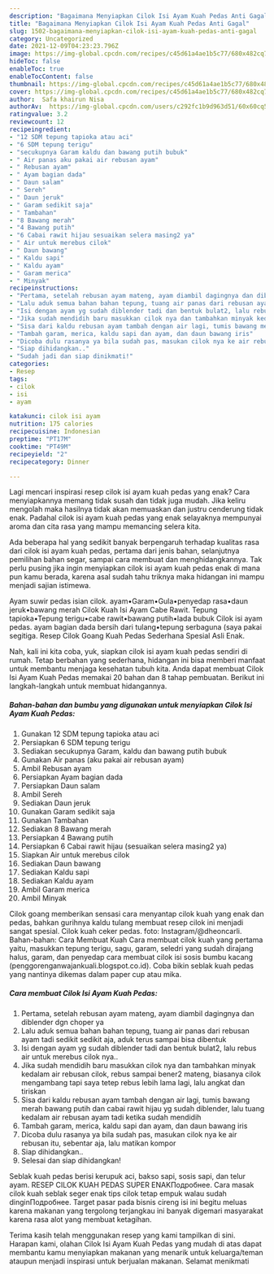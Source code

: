 ```yaml
---
description: "Bagaimana Menyiapkan Cilok Isi Ayam Kuah Pedas Anti Gagal"
title: "Bagaimana Menyiapkan Cilok Isi Ayam Kuah Pedas Anti Gagal"
slug: 1502-bagaimana-menyiapkan-cilok-isi-ayam-kuah-pedas-anti-gagal
category: Uncategorized
date: 2021-12-09T04:23:23.796Z
image: https://img-global.cpcdn.com/recipes/c45d61a4ae1b5c77/680x482cq70/cilok-isi-ayam-kuah-pedas-foto-resep-utama.jpg
hideToc: false
enableToc: true
enableTocContent: false
thumbnail: https://img-global.cpcdn.com/recipes/c45d61a4ae1b5c77/680x482cq70/cilok-isi-ayam-kuah-pedas-foto-resep-utama.jpg
cover: https://img-global.cpcdn.com/recipes/c45d61a4ae1b5c77/680x482cq70/cilok-isi-ayam-kuah-pedas-foto-resep-utama.jpg
author:  Safa khairun Nisa
authorAv:  https://img-global.cpcdn.com/users/c292fc1b9d963d51/60x60cq50/avatar.jpg
ratingvalue: 3.2
reviewcount: 12
recipeingredient:
- "12 SDM tepung tapioka atau aci"
- "6 SDM tepung terigu"
- "secukupnya Garam kaldu dan bawang putih bubuk"
- " Air panas aku pakai air rebusan ayam"
- " Rebusan ayam"
- " Ayam bagian dada"
- " Daun salam"
- " Sereh"
- " Daun jeruk"
- " Garam sedikit saja"
- " Tambahan"
- "8 Bawang merah"
- "4 Bawang putih"
- "6 Cabai rawit hijau sesuaikan selera masing2 ya"
- " Air untuk merebus cilok"
- " Daun bawang"
- " Kaldu sapi"
- " Kaldu ayam"
- " Garam merica"
- " Minyak"
recipeinstructions:
- "Pertama, setelah rebusan ayam mateng, ayam diambil dagingnya dan diblender dgn choper ya"
- "Lalu aduk semua bahan bahan tepung, tuang air panas dari rebusan ayam tadi sedikit sedikit aja, aduk terus sampai bisa dibentuk"
- "Isi dengan ayam yg sudah diblender tadi dan bentuk bulat2, lalu rebus air untuk merebus cilok nya.."
- "Jika sudah mendidih baru masukkan cilok nya dan tambahkan minyak kedalam air rebusan cilok, rebus sampai bener2 mateng, biasanya cilok mengambang tapi saya tetep rebus lebih lama lagi, lalu angkat dan tiriskan"
- "Sisa dari kaldu rebusan ayam tambah dengan air lagi, tumis bawang merah bawang putih dan cabai rawit hijau yg sudah diblender, lalu tuang kedalam air rebusan ayam tadi ketika sudah mendidih"
- "Tambah garam, merica, kaldu sapi dan ayam, dan daun bawang iris"
- "Dicoba dulu rasanya ya bila sudah pas, masukan cilok nya ke air rebusan itu, sebentar aja, lalu matikan kompor"
- "Siap dihidangkan.."
- "Sudah jadi dan siap dinikmati!"
categories:
- Resep
tags:
- cilok
- isi
- ayam

katakunci: cilok isi ayam 
nutrition: 175 calories
recipecuisine: Indonesian
preptime: "PT17M"
cooktime: "PT49M"
recipeyield: "2"
recipecategory: Dinner

---
```



Lagi mencari inspirasi resep cilok isi ayam kuah pedas yang enak? Cara menyiapkannya memang tidak susah dan tidak juga mudah. Jika keliru mengolah maka hasilnya tidak akan memuaskan dan justru cenderung tidak enak. Padahal cilok isi ayam kuah pedas yang enak selayaknya mempunyai aroma dan cita rasa yang mampu memancing selera kita.


Ada beberapa hal yang sedikit banyak berpengaruh terhadap kualitas rasa dari cilok isi ayam kuah pedas, pertama dari jenis bahan, selanjutnya pemilihan bahan segar, sampai cara membuat dan menghidangkannya. Tak perlu pusing jika ingin menyiapkan cilok isi ayam kuah pedas enak di mana pun kamu berada, karena asal sudah tahu triknya maka hidangan ini mampu menjadi sajian istimewa.

Ayam suwir pedas isian cilok. ayam•Garam•Gula•penyedap rasa•daun jeruk•bawang merah Cilok Kuah Isi Ayam Cabe Rawit. Tepung tapioka•Tepung terigu•cabe rawit•bawang putih•lada bubuk Cilok isi ayam pedas. ayam bagian dada bersih dari tulang•tepung serbaguna (saya pakai segitiga. Resep Cilok Goang Kuah Pedas Sederhana Spesial Asli Enak.


Nah, kali ini kita coba, yuk, siapkan cilok isi ayam kuah pedas sendiri di rumah. Tetap berbahan yang sederhana, hidangan ini bisa memberi manfaat untuk membantu menjaga kesehatan tubuh kita. Anda dapat membuat Cilok Isi Ayam Kuah Pedas memakai 20 bahan dan 8 tahap pembuatan. Berikut ini langkah-langkah untuk membuat hidangannya.

<!--inarticleads1-->

##### Bahan-bahan dan bumbu yang digunakan untuk menyiapkan Cilok Isi Ayam Kuah Pedas:

1. Gunakan 12 SDM tepung tapioka atau aci
1. Persiapkan 6 SDM tepung terigu
1. Sediakan secukupnya Garam, kaldu dan bawang putih bubuk
1. Gunakan  Air panas (aku pakai air rebusan ayam)
1. Ambil  Rebusan ayam
1. Persiapkan  Ayam bagian dada
1. Persiapkan  Daun salam
1. Ambil  Sereh
1. Sediakan  Daun jeruk
1. Gunakan  Garam sedikit saja
1. Gunakan  Tambahan
1. Sediakan 8 Bawang merah
1. Persiapkan 4 Bawang putih
1. Persiapkan 6 Cabai rawit hijau (sesuaikan selera masing2 ya)
1. Siapkan  Air untuk merebus cilok
1. Sediakan  Daun bawang
1. Sediakan  Kaldu sapi
1. Sediakan  Kaldu ayam
1. Ambil  Garam merica
1. Ambil  Minyak


Cilok goang memberikan sensasi cara menyantap cilok kuah yang enak dan pedas, bahkan gurihnya kaldu tulang membuat resep cilok ini menjadi sangat spesial. Cilok kuah ceker pedas. foto: Instagram/@dheoncarli. Bahan-bahan: Cara Membuat Kuah Cara membuat cilok kuah yang pertama yaitu, masukkan tepung terigu, sagu, garam, seledri yang sudah dirajang halus, garam, dan penyedap cara membuat cilok isi sosis bumbu kacang (penggorenganwajankuali.blogspot.co.id). Coba bikin seblak kuah pedas yang nantinya dikemas dalam paper cup atau mika. 

<!--inarticleads2-->

##### Cara membuat Cilok Isi Ayam Kuah Pedas:

1. Pertama, setelah rebusan ayam mateng, ayam diambil dagingnya dan diblender dgn choper ya
1. Lalu aduk semua bahan bahan tepung, tuang air panas dari rebusan ayam tadi sedikit sedikit aja, aduk terus sampai bisa dibentuk
1. Isi dengan ayam yg sudah diblender tadi dan bentuk bulat2, lalu rebus air untuk merebus cilok nya..
1. Jika sudah mendidih baru masukkan cilok nya dan tambahkan minyak kedalam air rebusan cilok, rebus sampai bener2 mateng, biasanya cilok mengambang tapi saya tetep rebus lebih lama lagi, lalu angkat dan tiriskan
1. Sisa dari kaldu rebusan ayam tambah dengan air lagi, tumis bawang merah bawang putih dan cabai rawit hijau yg sudah diblender, lalu tuang kedalam air rebusan ayam tadi ketika sudah mendidih
1. Tambah garam, merica, kaldu sapi dan ayam, dan daun bawang iris
1. Dicoba dulu rasanya ya bila sudah pas, masukan cilok nya ke air rebusan itu, sebentar aja, lalu matikan kompor
1. Siap dihidangkan..
1. Selesai dan siap dihidangkan!

Seblak kuah pedas berisi kerupuk aci, bakso sapi, sosis sapi, dan telur ayam. RESEP CILOK KUAH PEDAS SUPER ENAKПодробнее. Cara masak cilok kuah seblak seger enak tips cilok tetap empuk walau sudah dinginПодробнее. Target pasar pada bisnis cireng isi ini begitu meluas karena makanan yang tergolong terjangkau ini banyak digemari masyarakat karena rasa alot yang membuat ketagihan. 

Terima kasih telah menggunakan resep yang kami tampilkan di sini. Harapan kami, olahan Cilok Isi Ayam Kuah Pedas yang mudah di atas dapat membantu kamu menyiapkan makanan yang menarik untuk keluarga/teman ataupun menjadi inspirasi untuk berjualan makanan. Selamat menikmati
